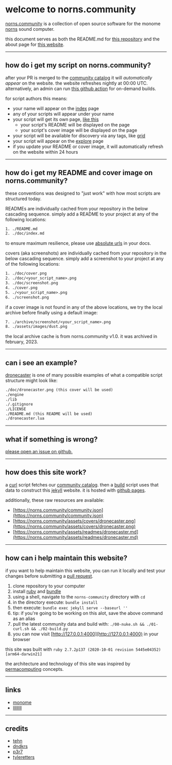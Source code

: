 # welcome to norns.community

[norns.community](https://norns.community) is a collection of open source software for the monome [norns](https://monome.org/docs/norns) sound computer.

this document serves as both the README.md for [this repository](https://github.com/monome-community/norns-community) and the about page for [this website](https://norns.community/about).

---

## how do i get my script on norns.community?

after your PR is merged to the [community catalog](https://github.com/monome/norns-community) it will *automatically appear* on the website. the website refreshes nightly at 00:00 UTC. alternatively, an admin can run [this github action](https://github.com/monome-community/norns-community/actions/workflows/build.yml) for on-demand builds.

for script authors this means:

- your name will appear on the [index](https://norns.community) page
- any of your scripts will appear under your name
- your script will get its own page, [like this](https://norns.community/3d)
  - your script's README will be displayed on the page
  - your script's cover image will be displayed on the page
- your script will be available for discovery via any tags, like [grid](https://norns.community/tag/grid)
- your script will appear on the [explore](https://norns.community/explore) page
- if you update your README or cover image, it will automatically refresh on the website within 24 hours

---

## how do i get my README and cover image on norns.community?

these conventions was designed to "just work" with how most scripts are structured today.

READMEs are individually cached from your repository in the below cascading sequence. simply add a README to your project at any of the following locations:

```txt
1. ./README.md
2. ./doc/index.md
```

to ensure maximum resilience, please use [absolute urls](https://en.wikipedia.org/wiki/HTTP_location) in your docs.

covers (aka screenshots) are individually cached from your repository in the below cascading sequence. simply add a screenshot to your project at any of the following locations:

```txt
1. ./doc/cover.png
2. ./doc/<your_script_name>.png
3. ./doc/screenshot.png
4. ./cover.png
5. ./<your_script_name>.png
6. ./screenshot.png
```

if a cover image is not found in any of the above locations, we try the local archive before finally using a default image:

```txt
7. ./archive/screenshot/<your_script_name>.png
8. ./assets/images/dust.png
```

the local archive cache is from norns.community v1.0. it was archived in february, 2023.

---

## can i see an example?

[dronecaster](https://github.com/northern-information/dronecaster) is one of many possible examples of what a compatible script structure might look like:

```txt
./doc/dronecaster.png (this cover will be used)
./engine
./lib
./.gitignore
./LICENSE
./README.md (this README will be used)
./dronecaster.lua
```

---

## what if something is wrong?

[please open an issue on github.](https://github.com/monome-community/norns-community/issues)

---

## how does this site work?

a [curl](https://github.com/monome-community/norns-community/blob/main/01-curl.sh) script fetches our [community catalog](https://github.com/monome/norns-community). then a [build](https://github.com/monome-community/norns-community/blob/main/02-build.py) script uses that data to construct this [jekyll](https://jekyllrb.com) website. it is hosted with [github pages](https://pages.github.com).

additionally, these raw resources are available:

- [https://norns.community/community.json](https://norns.community/community.json)
- [https://norns.community/assets/covers/dronecaster.png](https://norns.community/assets/covers/dronecaster.png)
- [https://norns.community/assets/readmes/dronecaster.md](https://norns.community/assets/readmes/dronecaster.md)

---

## how can i help maintain this website?

if you want to help maintain this website, you can run it locally and test your changes before submitting a [pull request](https://github.com/monome-community/norns-community/pulls).

1. clone repository to your computer
2. install [ruby](https://www.ruby-lang.org/en/) and [bundle](https://bundler.io/)
3. using a shell, navigate to the `norns-community` directory with `cd`
4. in the directory execute: `bundle install`
5. then execute: `bundle exec jekyll serve --baseurl ''`
6. tip: if you're going to be working on this alot, save the above command as an alias
7. pull the latest community data and build with: `./00-nuke.sh && ./01-curl.sh && ./02-build.py`
8. you can now visit [http://127.0.0.1:4000](http://127.0.0.1:4000) in your browser

this site was built with `ruby 2.7.2p137 (2020-10-01 revision 5445e04352) [arm64-darwin21]`

the architecture and technology of this site was inspired by [permacomputing](https://permacomputing.net/) concepts.

---

## links

- [monome](https://monome.org)
- [llllllll](https://llllllll.co)

---

## credits

- [tehn](https://github.com/tehn)
- [dndkrs](https://github.com/dndkrs)
- [p3r7](https://github.com/p3r7)
- [tyleretters](https://github.com/tyleretters)
